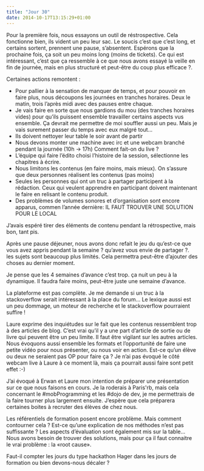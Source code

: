 ```yaml
---
title: "Jour 30"
date: 2014-10-17T13:15:29+01:00
---
```


Pour la première fois, nous essayons un outil de réstrospective. Cela
fonctionne bien, ils vident un peu leur sac. Le soucis c’est que c’est
long, et certains sortent, prennent une pause, s’absentent. Espérons que
la prochaine fois, ça soit un peu moins long (moins de tickets). Ce qui
est intéressant, c’est que ça ressemble à ce que nous avons essayé la
veille en fin de journée, mais en plus structuré et peut-être du coup
plus efficace ?.

Certaines actions remontent :

-   Pour pallier à la sensation de manquer de temps, et pour pouvoir en
    faire plus, nous découpons les journées en tranches horaires. Deux
    le matin, trois l’après midi avec des pauses entre chaque.
-   Je vais faire en sorte que nous gardions du mou (des tranches
    horaires vides) pour qu’ils puissent ensemble travailler certains
    aspects vus ensemble. Ça devrait me permettre de moi souffler aussi
    un peu. Mais je vais surement passer du temps avec eux malgré tout…
-   Ils doivent nettoyer leur table le soir avant de partir
-   Nous devons monter une machine avec irc et une webcam branché
    pendant la journée (10h -&gt; 17h) Comment fait-on du live ?
-   L’équipe qui faire l’édito choisi l’histoire de la session,
    sélectionne les chapitres à écrire.
-   Nous limitons les contenus (en faire moins, mais mieux). On s’assure
    que deux personnes réalisent les contenus (pas moins)
-   Seules les personnes qui ont un truc à partager participent à
    la rédaction. Ceux qui veulent apprendre en participant doivent
    maintenant le faire en relisant le contenu produit.
-   Des problèmes de volumes sonores et d’organisation sont encore
    apparus, commen l’année dernière: IL FAUT TROUVER UNE SOLUTION POUR
    LE LOCAL

J’avais espéré tirer des éléments de contenu pendant la rétrospective,
mais bon, tant pis.

Après une pause déjeuner, nous avons donc refait le jeu du qu’est-ce que
vous avez appris pendant la semaine ? qu’avez vous envie de partager ?.
les sujets sont beaucoup plus limités. Cela permettra peut-être
d’ajouter des choses au dernier moment.

Je pense que les 4 semaines d’avance c’est trop. ça nuit un peu à la
dynamique. Il faudra faire moins, peut-être juste une semaine d’avance.

La plateforme est pas complète. Je me demande si un truc à la
stackoverflow serait intéressant à la place du forum… Le lexique aussi
est un peu dommage, un moteur de recherche et le stackoverflow
pourraient suffire !

Laure exprime des inquiétudes sur le fait que les contenus ressemblent
trop à des articles de blog. C’est vrai qu’il y a une part d’article de
sortie ou de livre qui peuvent être un peu limite. Il faut être vigilant
sur les autres articles. Nous évoquons aussi ensemble les formats et
l’opportunité de faire une petite vidéo pour nous présenter, ou nous
voir en action. Est-ce qu’un élève ou deux ne seraient pas OP pour faire
ça ? Je n’ai pas évoqué le côté webcam live à Laure à ce moment là, mais
ça pourrait aussi faire sont petit effet :-)

J’ai évoqué à Erwan et Laure mon intention de préparer une présentation
sur ce que nous faisons en cours. Je la roderais à Paris'rb, mais cela
concernant le \#mobProgramming et les \#dojo de dev, je me permettrais
de la faire tourner plus largement ensuite. J’espère que cela préparera
certaines boites à recruter des élèves de chez nous.

Les référentiels de formation posent encore problème. Mais comment
contourner cela ? Est-ce qu’une explication de nos méthodes n’est pas
suffissante ? Les aspects d’évaluation sont également mis sur la table…
Nous avons besoin de trouver des solutions, mais pour ça il faut
connaitre le vrai problème : la «root cause».

Faut-il compter les jours du type hackathon Hager dans les jours de
formation ou bien devons-nous décaler ?

